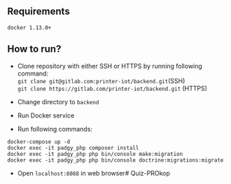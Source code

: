 ## Requirements

`docker 1.13.0+`

## How to run?
- Clone repository with either SSH or HTTPS by running following command:  
`git clone git@gitlab.com:printer-iot/backend.git`(SSH)  
`git clone https://gitlab.com/printer-iot/backend.git` (HTTPS)

- Change directory to `backend`

- Run Docker service

- Run following commands:  
```
docker-compose up -d
docker exec -it padgy_php composer install
docker exec -it padgy_php php bin/console make:migration
docker exec -it padgy_php php bin/console doctrine:migrations:migrate
```  
- Open `localhost:8088` in web browser# Quiz-PROkop
